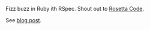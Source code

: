 Fizz buzz in Ruby ith RSpec. Shout out to [Rosetta Code](http://wwww.rosettacode.org).

See [blog post](http://www.imadeveloper.net/solving-fizz-buzz/).
